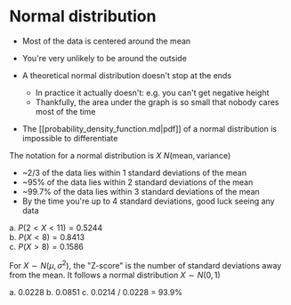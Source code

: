 # Normal distribution

- Most of the data is centered around the mean
- You're very unlikely to be around the outside
- A theoretical normal distribution doesn't stop at the ends

  - In practice it actually doesn't: e.g. you can't get negative height
  - Thankfully, the area under the graph is so small that nobody cares most of
    the time

- The [[probability_density_function.md|pdf]] of a normal distribution is
  impossible to differentiate

The notation for a normal distribution is $X~N(\text{mean}, \text{variance})$

- ~2/3 of the data lies within 1 standard deviations of the mean
- ~95% of the data lies within 2 standard deviations of the mean
- ~99.7% of the data lies within 3 standard deviations of the mean
- By the time you're up to 4 standard deviations, good luck seeing any data

a. $P(2 < X < 11) = 0.5244$  
b. $P(X < 8) = 0.8413$  
c. $P(X > 8) = 0.1586$  

For $X\sim N(\mu, \sigma^2)$, the "Z-score" is the number of standard deviations
away from the mean. It follows a normal distribution $X\sim N(0, 1)$

a. 0.0228
b. 0.0851
c. 0.0214 / 0.0228 = 93.9%


